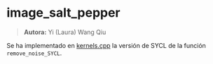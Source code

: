# image_salt_pepper

> **Autora:** Yi (Laura) Wang Qiu

Se ha implementado en [kernels.cpp](./kernels.cpp) la versión de SYCL de la función `remove_noise_SYCL`.